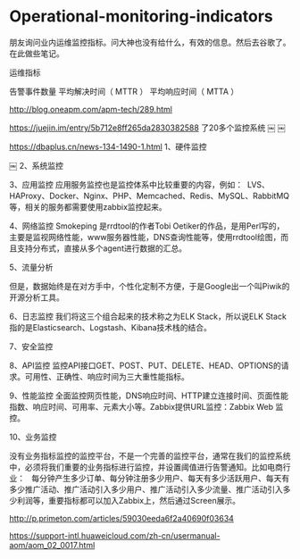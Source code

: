# Operational-monitoring-indicators
朋友询问业内运维监控指标。问大神也没有给什么，有效的信息。然后去谷歌了。在此做些笔记。


运维指标


告警事件数量
平均解决时间（ MTTR ）
平均响应时间（ MTTA ）

http://blog.oneapm.com/apm-tech/289.html

https://juejin.im/entry/5b712e8ff265da2830382588
了20多个监控系统
￼
￼

https://dbaplus.cn/news-134-1490-1.html
1、硬件监控

￼
2、系统监控


3、应用监控
应用服务监控也是监控体系中比较重要的内容，例如： 
LVS、HAProxy、Docker、Nginx、PHP、Memcached、Redis、MySQL、RabbitMQ等，相关的服务都需要使用zabbix监控起来。

4、网络监控
Smokeping 是rrdtool的作者Tobi Oetiker的作品，是用Perl写的，主要是监视网络性能，www服务器性能，DNS查询性能等，使用rrdtool绘图，而且支持分布式，直接从多个agent进行数据的汇总。

5、流量分析

但是，数据始终是在对方手中，个性化定制不方便，于是Google出一个叫Piwik的开源分析工具。

6、日志监控
我们将这三个组合起来的技术称之为ELK Stack，所以说ELK Stack指的是Elasticsearch、Logstash、Kibana技术栈的结合。


7、安全监控

8、API监控
监控API接口GET、POST、PUT、DELETE、HEAD、OPTIONS的请求。可用性、正确性、响应时间为三大重性能指标。

9、性能监控
全面监控网页性能，DNS响应时间、HTTP建立连接时间、页面性能指数、响应时间、可用率、元素大小等。Zabbix提供URL监控：Zabbix Web 监控。


10、业务监控

没有业务指标监控的监控平台，不是一个完善的监控平台，通常在我们的监控系统中，必须将我们重要的业务指标进行监控，并设置阈值进行告警通知。比如电商行业：
 
每分钟产生多少订单、每分钟注册多少用户、每天有多少活跃用户、每天有多少推广活动、推广活动引入多少用户、推广活动引入多少流量、推广活动引入多少利润等，重要指标都可以加入Zabbix上，然后通过Screen展示。 



http://p.primeton.com/articles/59030eeda6f2a40690f03634

https://support-intl.huaweicloud.com/zh-cn/usermanual-aom/aom_02_0017.html





